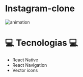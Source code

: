 # Instagram-clone

![animation](https://user-images.githubusercontent.com/62677231/85490245-cbb4a180-b5a7-11ea-9294-fd1007f939d6.gif)


# 💻 Tecnologias 💻

- React Native
- React Navigation
- Vector icons


